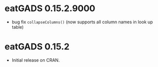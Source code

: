 # eatGADS 0.15.2.9000

* bug fix `collapseColumns()` (now supports all column names in look up table)

# eatGADS 0.15.2

* Initial release on CRAN.
